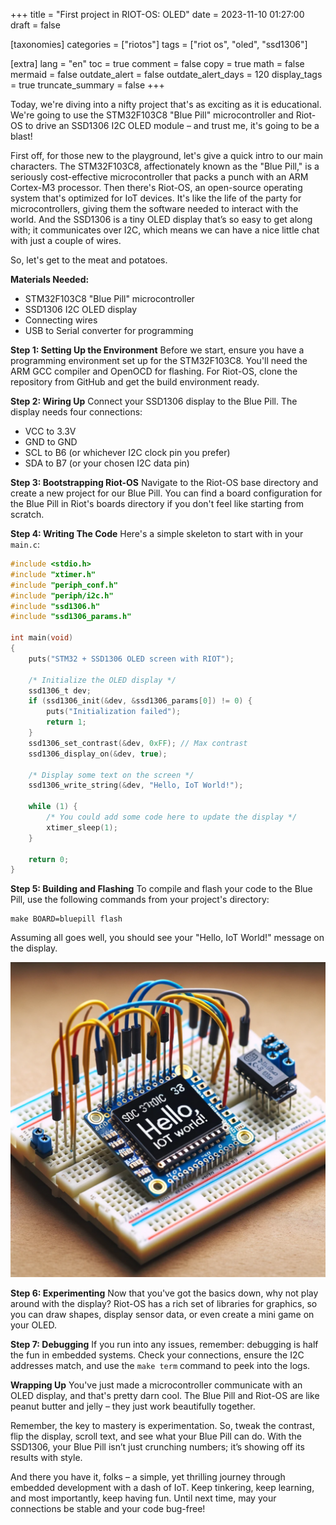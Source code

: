+++
title = "First project in RIOT-OS: OLED"
date = 2023-11-10 01:27:00
draft = false

[taxonomies]
categories = ["riotos"]
tags = ["riot os", "oled", "ssd1306"]

[extra]
lang = "en"
toc = true
comment = false
copy = true
math = false
mermaid = false
outdate_alert = false
outdate_alert_days = 120
display_tags = true
truncate_summary = false
+++

Today, we're diving into a nifty project that's as exciting as it is educational. We're going to use the STM32F103C8 "Blue Pill" microcontroller and Riot-OS to drive an SSD1306 I2C OLED module – and trust me, it's going to be a blast!

First off, for those new to the playground, let's give a quick intro to our main characters. The STM32F103C8, affectionately known as the "Blue Pill," is a seriously cost-effective microcontroller that packs a punch with an ARM Cortex-M3 processor. Then there's Riot-OS, an open-source operating system that's optimized for IoT devices. It's like the life of the party for microcontrollers, giving them the software needed to interact with the world. And the SSD1306 is a tiny OLED display that’s so easy to get along with; it communicates over I2C, which means we can have a nice little chat with just a couple of wires.

So, let's get to the meat and potatoes.

**Materials Needed:**
- STM32F103C8 "Blue Pill" microcontroller
- SSD1306 I2C OLED display
- Connecting wires
- USB to Serial converter for programming

**Step 1: Setting Up the Environment**
Before we start, ensure you have a programming environment set up for the STM32F103C8. You'll need the ARM GCC compiler and OpenOCD for flashing. For Riot-OS, clone the repository from GitHub and get the build environment ready.

**Step 2: Wiring Up**
Connect your SSD1306 display to the Blue Pill. The display needs four connections:
- VCC to 3.3V
- GND to GND
- SCL to B6 (or whichever I2C clock pin you prefer)
- SDA to B7 (or your chosen I2C data pin)

**Step 3: Bootstrapping Riot-OS**
Navigate to the Riot-OS base directory and create a new project for our Blue Pill. You can find a board configuration for the Blue Pill in Riot's boards directory if you don't feel like starting from scratch.

**Step 4: Writing The Code**
Here's a simple skeleton to start with in your `main.c`:

```c
#include <stdio.h>
#include "xtimer.h"
#include "periph_conf.h"
#include "periph/i2c.h"
#include "ssd1306.h"
#include "ssd1306_params.h"

int main(void)
{
    puts("STM32 + SSD1306 OLED screen with RIOT");

    /* Initialize the OLED display */
    ssd1306_t dev;
    if (ssd1306_init(&dev, &ssd1306_params[0]) != 0) {
        puts("Initialization failed");
        return 1;
    }
    ssd1306_set_contrast(&dev, 0xFF); // Max contrast
    ssd1306_display_on(&dev, true);

    /* Display some text on the screen */
    ssd1306_write_string(&dev, "Hello, IoT World!");

    while (1) {
        /* You could add some code here to update the display */
        xtimer_sleep(1);
    }

    return 0;
}
```

**Step 5: Building and Flashing**
To compile and flash your code to the Blue Pill, use the following commands from your project's directory:

```shell
make BOARD=bluepill flash
```

Assuming all goes well, you should see your "Hello, IoT World!" message on the display.

![Printout OLED result](/img/blue-pill_riot_oled.resized.png)

**Step 6: Experimenting**
Now that you've got the basics down, why not play around with the display? Riot-OS has a rich set of libraries for graphics, so you can draw shapes, display sensor data, or even create a mini game on your OLED.

**Step 7: Debugging**
If you run into any issues, remember: debugging is half the fun in embedded systems. Check your connections, ensure the I2C addresses match, and use the `make term` command to peek into the logs.

**Wrapping Up**
You've just made a microcontroller communicate with an OLED display, and that's pretty darn cool. The Blue Pill and Riot-OS are like peanut butter and jelly – they just work beautifully together.

Remember, the key to mastery is experimentation. So, tweak the contrast, flip the display, scroll text, and see what your Blue Pill can do. With the SSD1306, your Blue Pill isn’t just crunching numbers; it’s showing off its results with style.

And there you have it, folks – a simple, yet thrilling journey through embedded development with a dash of IoT. Keep tinkering, keep learning, and most importantly, keep having fun. Until next time, may your connections be stable and your code bug-free!
